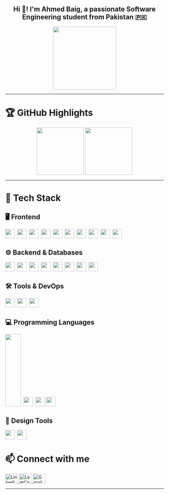 <h2 align="center">Hi 👋! I'm Ahmed Baig, a passionate Software Engineering student from Pakistan 🇵🇰</h2>

<p align="center">
  <img src="https://media1.giphy.com/media/v1.Y2lkPTc5MGI3NjExdGxzbmYyaWxpbXRzZWd3NjA2andidzgybDl3eXA1dm9naWcxZzFqeSZlcD12MV9pbnRlcm5hbF9naWZfYnlfaWQmY3Q9Zw/HzPtbOKyBoBFsK4hyc/giphy.gif" width="200" />
</p>

---

# 🏆 GitHub Highlights

<div align="center">
  <img src="https://github-readme-stats.vercel.app/api/top-langs?username=ahmedbaig2004&layout=compact&langs_count=6&theme=dracula&hide_border=false" height="150" />
  <img src="https://github-readme-streak-stats.herokuapp.com?user=ahmedbaig2004&theme=dracula&hide_border=false" height="150"/>
</div>

---

# 🚀 Tech Stack

## 🖥️ Frontend
<p align="left">
  <img src="https://www.vectorlogo.zone/logos/w3_html5/w3_html5-icon.svg" height="30"/>&nbsp;
  <img src="https://www.vectorlogo.zone/logos/w3_css/w3_css-icon.svg" height="30"/>&nbsp;
  <img src="https://www.vectorlogo.zone/logos/javascript/javascript-icon.svg" height="30"/>&nbsp;
  <img src="https://www.vectorlogo.zone/logos/typescriptlang/typescriptlang-icon.svg" height="30"/>&nbsp;
  <img src="https://www.vectorlogo.zone/logos/reactjs/reactjs-icon.svg" height="30"/>&nbsp;
  <img src="https://www.vectorlogo.zone/logos/js_redux/js_redux-icon.svg" height="30"/>&nbsp;
  <img src="https://www.vectorlogo.zone/logos/getbootstrap/getbootstrap-icon.svg" height="30"/>&nbsp;
  <img src="https://www.vectorlogo.zone/logos/tailwindcss/tailwindcss-icon.svg" height="30"/>&nbsp;
  <img src="https://www.vectorlogo.zone/logos/flutterio/flutterio-icon.svg" height="30"/>&nbsp;
  <img src="https://www.vectorlogo.zone/logos/dartlang/dartlang-icon.svg" height="30"/>
</p>

## ⚙️ Backend & Databases
<p align="left">
  <img src="https://www.vectorlogo.zone/logos/nodejs/nodejs-icon.svg" height="30"/>&nbsp;
  <img src="https://www.vectorlogo.zone/logos/expressjs/expressjs-icon.svg" height="30"/>&nbsp;
  <img src="https://www.vectorlogo.zone/logos/mongodb/mongodb-icon.svg" height="30"/>&nbsp;
  <img src="https://www.vectorlogo.zone/logos/mysql/mysql-icon.svg" height="30"/>&nbsp;
  <img src="https://www.vectorlogo.zone/logos/postgresql/postgresql-icon.svg" height="30"/>&nbsp;
  <img src="https://www.vectorlogo.zone/logos/sqlite/sqlite-icon.svg" height="30"/>&nbsp;
  <img src="https://www.vectorlogo.zone/logos/apache_kafka/apache_kafka-icon.svg" height="30"/>&nbsp;
  <img src="https://www.vectorlogo.zone/logos/rabbitmq/rabbitmq-icon.svg" height="30"/>
</p>

## 🛠️ Tools & DevOps
<p align="left">
  <img src="https://www.vectorlogo.zone/logos/docker/docker-icon.svg" height="30"/>&nbsp;
  <img src="https://www.vectorlogo.zone/logos/amazon_aws/amazon_aws-icon.svg" height="30"/>&nbsp;
  <img src="https://www.vectorlogo.zone/logos/getpostman/getpostman-icon.svg" height="30"/>&nbsp;

</p>

## 💻 Programming Languages
<p align="left">
  <img src="https://cdn.worldvectorlogo.com/logos/c-1.svg" height="230" width="50"/>&nbsp;
  <img src="https://www.vectorlogo.zone/logos/javascript/javascript-icon.svg" height="30"/>&nbsp;
  <img src="https://www.vectorlogo.zone/logos/python/python-icon.svg" height="30"/>
  <img src="https://www.vectorlogo.zone/logos/isocpp/isocpp-icon.svg" height="30"/>
</p>

## 🎨 Design Tools
<p align="left">
  <img src="https://www.vectorlogo.zone/logos/adobe_photoshop/adobe_photoshop-icon.svg" height="30"/>&nbsp;
  <img src="https://www.vectorlogo.zone/logos/adobe_illustrator/adobe_illustrator-icon.svg" height="30"/>
</p>




# 📫 Connect with me

<p align="left">
  <a href="https://linkedin.com/in/ahmedbaig2004" target="_blank" rel="noreferrer">
    <img src="https://raw.githubusercontent.com/rahuldkjain/github-profile-readme-generator/master/src/images/icons/Social/linked-in-alt.svg" alt="LinkedIn" height="30" width="40" />
  </a>

  <a href="https://www.leetcode.com/ahmedbaig67" target="_blank" rel="noreferrer">
    <img src="https://raw.githubusercontent.com/rahuldkjain/github-profile-readme-generator/master/src/images/icons/Social/leet-code.svg" alt="LeetCode" height="30" width="40" />
  </a>

  <a href="mailto:ahmedbaig6512@gmail.com" target="_blank" rel="noreferrer">
    <img src="https://upload.wikimedia.org/wikipedia/commons/4/4e/Gmail_Icon.png" alt="Gmail" height="30" width="40" />
  </a>
</p>

---
